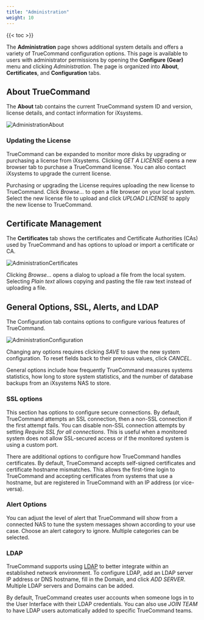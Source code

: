 ```yaml
---
title: "Administration"
weight: 10
---
```


{{< toc >}}

The **Administration** page shows additional system details and offers a variety of TrueCommand configuration options.
This page is available to users with administrator permissions by opening the **Configure (Gear)** menu and clicking *Administration*.
The page is organized into **About**, **Certificates**, and **Configuration** tabs.

## About TrueCommand

The **About** tab contains the current TrueCommand system ID and version, license details, and contact information for iXsystems.

![AdministrationAbout](/images/TrueCommand/1.2/AdministrationAbout.png "About TrueCommand")

### Updating the License

TrueCommand can be expanded to monitor more disks by upgrading or purchasing a license from iXsystems.
Clicking *GET A LICENSE* opens a new browser tab to purchase a TrueCommand license.
You can also contact iXsystems to upgrade the current license.

Purchasing or upgrading the License requires uploading the new license to TrueCommand.
Click *Browse…* to open a file browser on your local system.
Select the new license file to upload and click *UPLOAD LICENSE* to apply the new license to TrueCommand.

## Certificate Management

The **Certificates** tab shows the certificates and Certificate Authorities (CAs) used by TrueCommand and has options to upload or import a certificate or CA.

![AdministrationCertificates](/images/TrueCommand/1.2/AdministrationCertificates.png "Saved Certificates")

Clicking *Browse...* opens a dialog to upload a file from the local system.
Selecting *Plain text* allows copying and pasting the file raw text instead of uploading a file.

## General Options, SSL, Alerts, and LDAP

The Configuration tab contains options to configure various features of TrueCommand.

![AdministrationConfiguration](/images/TrueCommand/1.2/AdministrationConfiguration.png "TrueCommand Configuration")

Changing any options requires clicking *SAVE* to save the new system configuration.
To reset fields back to their previous values, click *CANCEL*.

General options include how frequently TrueCommand measures systems statistics, how long to store system statistics, and the number of database backups from an iXsystems NAS to store.

### SSL options

This section has options to configure secure connections.
By default, TrueCommand attempts an SSL connection, then a non-SSL connection if the first attempt fails.
You can disable non-SSL connection attempts by setting *Require SSL for all connections*.
This is useful when a monitored system does not allow SSL-secured access or if the monitored system is using a custom port.

There are additional options to configure how TrueCommand handles certificates. By default, TrueCommand accepts self-signed certificates and certificate hostname mismatches.
This allows the first-time login to TrueCommand and accepting certificates from systems that use a hostname, but are registered in TrueCommand with an IP address (or vice-versa).

### Alert Options

You can adjust the level of alert that TrueCommand will show from a connected NAS to tune the system messages shown according to your use case.
Choose an alert category to ignore. Multiple categories can be selected.

### LDAP

TrueCommand supports using [LDAP](https://tools.ietf.org/html/rfc4511) to better integrate within an established network environment.
To configure LDAP, add an LDAP server IP address or DNS hostname, fill in the Domain, and click *ADD SERVER*.
Multiple LDAP servers and Domains can be added.

By default, TrueCommand creates user accounts when someone logs in to the User Interface with their LDAP credentials.
You can also use *JOIN TEAM* to have LDAP users automatically added to specific TrueCommand teams.
